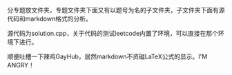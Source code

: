 分专题放文件夹，专题文件夹下面又有以题号为名的子文件夹，子文件夹下面有源代码和markdown格式的分析。

源代码为solution.cpp，关于代码的测试leetcode内置了环境，可以直接在那个环境下进行。

顺便吐槽一下辣鸡GayHub，居然markdown不资磁LaTeX公式的显示。I'M ANGRY！
